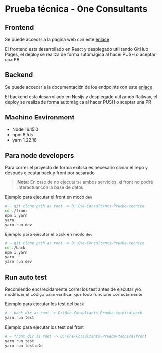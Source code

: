 # Prueba técnica - One Consultants  

## Frontend

Se puede acceder a la página web con este [enlace](https://skapxd.github.io/one-consultants-prueba-tecnica/)

El frontend esta desarrollado en React y desplegado utilizando GitHub Pages, el deploy se realiza de forma automágica al hacer PUSH o aceptar una PR

## Backend

Se puede acceder a la documentación de los endpoints con este [enlace](https://one-consultants-prueba-tecnica-production.up.railway.app/index.html)

El backend esta desarrollado en Nestjs y desplegado utilizando Railway, el deploy se realiza de forma automágica al hacer PUSH o aceptar una PR

## Machine Environment

- Node 16.15.0
- npm 8.5.5
- yarn 1.22.18

## Para node developers

Para correr el proyecto de forma exitosa es necesario clonar el repo y después ejecutar back y front por separado

> **Nota:** En caso de no ejecutarse ambos servicios, el front no podrá interactuar con la base de datos

Ejemplo para ejecutar el front en modo `dev`

```bash
# ~ git clone path as root -> D:\One-Consultants-Prueba-tecnica 
cd ./front
npm i yarn
yarn 
yarn run dev
```

Ejemplo para ejecutar el back en modo `dev`

```bash
# ~ git clone path as root -> D:\One-Consultants-Prueba-tecnica 
cd ./back
npm i yarn
yarn 
yarn run dev
```

## Run auto test 

Recomiendo encarecidamente correr los test antes de ejecutar y/o modificar el código para verificar que todo funcione correctamente

Ejemplo para ejecutar los test del back

```bash
# ~ back dir as root -> D:\One-Consultants-Prueba-tecnica\back 
yarn run test
```

Ejemplo para ejecutar los test del front

```bash
# ~ front dir as root -> D:\One-Consultants-Prueba-tecnica\front
yarn run test
yarn run test:e2e
```